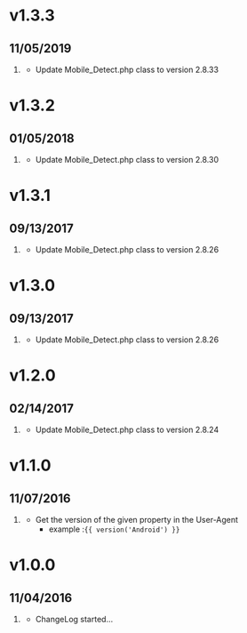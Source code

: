 # v1.3.3
##  11/05/2019

1. [](#improved)
    * Update Mobile_Detect.php class to version 2.8.33
    
# v1.3.2
##  01/05/2018

1. [](#improved)
    * Update Mobile_Detect.php class to version 2.8.30
    
# v1.3.1
##  09/13/2017

1. [](#improved)
    * Update Mobile_Detect.php class to version 2.8.26
    
# v1.3.0
##  09/13/2017

1. [](#improved)
    * Update Mobile_Detect.php class to version 2.8.26
    
# v1.2.0
##  02/14/2017

1. [](#improved)
    * Update Mobile_Detect.php class to version 2.8.24
      
# v1.1.0
##  11/07/2016

1. [](#new)
    * Get the version of the given property in the User-Agent
      - example :`{{ version('Android') }}`

# v1.0.0
## 11/04/2016

1. [](#new)
    * ChangeLog started...
